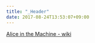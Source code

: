 ```yaml
---
title: "_Header"
date: 2017-08-24T13:53:07+09:00
---
```


[Alice in the Machine - wiki](https://browniealice.github.io/wiki/)
